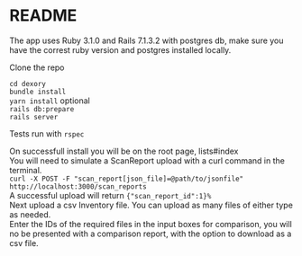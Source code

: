# README
The app uses Ruby 3.1.0 and Rails 7.1.3.2 with postgres db, make sure you have the correst ruby version and postgres installed locally.

Clone the repo

`cd dexory`    
`bundle install`    
`yarn install` optional    
`rails db:prepare`    
`rails server`    

Tests run with `rspec`

On successfull install you will be on the root page, lists#index    
You will need to simulate a ScanReport upload with a curl command in the terminal.    
`curl -X POST -F "scan_report[json_file]=@path/to/jsonfile" http://localhost:3000/scan_reports`   
A successful upload will return `{"scan_report_id":1}%`    
Next upload a csv Inventory file. You can upload as many files of either type as needed.    
Enter the IDs of the required files in the input boxes for comparison, you will no be presented with a comparison report, with the option to download as a csv file.
